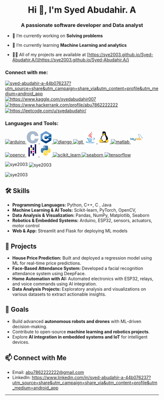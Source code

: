 <h1 align="center">Hi 👋, I'm Syed Abudahir. A</h1>
<h3 align="center">A passionate software developer and Data analyst</h3>

- 🔭 I’m currently working on **Solving problems**

- 🌱 I’m currently learning **Machine Learning and analytics**

- 👨‍💻 All of my projects are available at [https://sye2003.github.io/Syed-Abudahir.A/](https://sye2003.github.io/Syed-Abudahir.A/)

<h3 align="left">Connect with me:</h3>
<p align="left">
<a href="https://linkedin.com/in/syed-abudahir-a-44b076237?utm_source=share&utm_campaign=share_via&utm_content=profile&utm_medium=android_app" target="blank"><img align="center" src="https://raw.githubusercontent.com/rahuldkjain/github-profile-readme-generator/master/src/images/icons/Social/linked-in-alt.svg" alt="syed-abudahir-a-44b076237?utm_source=share&utm_campaign=share_via&utm_content=profile&utm_medium=android_app" height="30" width="40" /></a>
<a href="https://kaggle.com/https://www.kaggle.com/syedabudahir007" target="blank"><img align="center" src="https://raw.githubusercontent.com/rahuldkjain/github-profile-readme-generator/master/src/images/icons/Social/kaggle.svg" alt="https://www.kaggle.com/syedabudahir007" height="30" width="40" /></a>
<a href="https://www.hackerrank.com/https://www.hackerrank.com/profile/abu7862222222" target="blank"><img align="center" src="https://raw.githubusercontent.com/rahuldkjain/github-profile-readme-generator/master/src/images/icons/Social/hackerrank.svg" alt="https://www.hackerrank.com/profile/abu7862222222" height="30" width="40" /></a>
<a href="https://www.leetcode.com/https://leetcode.com/u/syedabudahir/" target="blank"><img align="center" src="https://raw.githubusercontent.com/rahuldkjain/github-profile-readme-generator/master/src/images/icons/Social/leet-code.svg" alt="https://leetcode.com/u/syedabudahir/" height="30" width="40" /></a>
</p>

<h3 align="left">Languages and Tools:</h3>
<p align="left"> <a href="https://www.arduino.cc/" target="_blank" rel="noreferrer"> <img src="https://cdn.worldvectorlogo.com/logos/arduino-1.svg" alt="arduino" width="40" height="40"/> </a> <a href="https://www.cprogramming.com/" target="_blank" rel="noreferrer"> <img src="https://raw.githubusercontent.com/devicons/devicon/master/icons/c/c-original.svg" alt="c" width="40" height="40"/> </a> <a href="https://www.w3schools.com/cpp/" target="_blank" rel="noreferrer"> <img src="https://raw.githubusercontent.com/devicons/devicon/master/icons/cplusplus/cplusplus-original.svg" alt="cplusplus" width="40" height="40"/> </a> <a href="https://www.djangoproject.com/" target="_blank" rel="noreferrer"> <img src="https://cdn.worldvectorlogo.com/logos/django.svg" alt="django" width="40" height="40"/> </a> <a href="https://git-scm.com/" target="_blank" rel="noreferrer"> <img src="https://www.vectorlogo.zone/logos/git-scm/git-scm-icon.svg" alt="git" width="40" height="40"/> </a> <a href="https://www.java.com" target="_blank" rel="noreferrer"> <img src="https://raw.githubusercontent.com/devicons/devicon/master/icons/java/java-original.svg" alt="java" width="40" height="40"/> </a> <a href="https://www.linux.org/" target="_blank" rel="noreferrer"> <img src="https://raw.githubusercontent.com/devicons/devicon/master/icons/linux/linux-original.svg" alt="linux" width="40" height="40"/> </a> <a href="https://www.mathworks.com/" target="_blank" rel="noreferrer"> <img src="https://upload.wikimedia.org/wikipedia/commons/2/21/Matlab_Logo.png" alt="matlab" width="40" height="40"/> </a> <a href="https://www.mysql.com/" target="_blank" rel="noreferrer"> <img src="https://raw.githubusercontent.com/devicons/devicon/master/icons/mysql/mysql-original-wordmark.svg" alt="mysql" width="40" height="40"/> </a> <a href="https://opencv.org/" target="_blank" rel="noreferrer"> <img src="https://www.vectorlogo.zone/logos/opencv/opencv-icon.svg" alt="opencv" width="40" height="40"/> </a> <a href="https://pandas.pydata.org/" target="_blank" rel="noreferrer"> <img src="https://raw.githubusercontent.com/devicons/devicon/2ae2a900d2f041da66e950e4d48052658d850630/icons/pandas/pandas-original.svg" alt="pandas" width="40" height="40"/> </a> <a href="https://www.python.org" target="_blank" rel="noreferrer"> <img src="https://raw.githubusercontent.com/devicons/devicon/master/icons/python/python-original.svg" alt="python" width="40" height="40"/> </a> <a href="https://scikit-learn.org/" target="_blank" rel="noreferrer"> <img src="https://upload.wikimedia.org/wikipedia/commons/0/05/Scikit_learn_logo_small.svg" alt="scikit_learn" width="40" height="40"/> </a> <a href="https://seaborn.pydata.org/" target="_blank" rel="noreferrer"> <img src="https://seaborn.pydata.org/_images/logo-mark-lightbg.svg" alt="seaborn" width="40" height="40"/> </a> <a href="https://www.tensorflow.org" target="_blank" rel="noreferrer"> <img src="https://www.vectorlogo.zone/logos/tensorflow/tensorflow-icon.svg" alt="tensorflow" width="40" height="40"/> </a> </p>

<p><img align="left" src="https://github-readme-stats.vercel.app/api/top-langs?username=sye2003&show_icons=true&locale=en&layout=compact" alt="sye2003" /></p>

<p>&nbsp;<img align="center" src="https://github-readme-stats.vercel.app/api?username=sye2003&show_icons=true&locale=en" alt="sye2003" /></p>

<p><img align="center" src="https://github-readme-streak-stats.herokuapp.com/?user=sye2003&" alt="sye2003" /></p>

## 🛠️ Skills
- **Programming Languages:** Python, C++, C , Java
- **Machine Learning & AI Tools:** Scikit-learn, PyTorch, OpenCV,  
- **Data Analysis & Visualization:** Pandas, NumPy, Matplotlib, Seaborn  
- **Robotics & Embedded Systems:** Arduino, ESP32, sensors, actuators, motor control  
- **Web & App:** Streamlit and Flask for deploying ML models  

## 🚀 Projects
- **House Price Prediction:** Built and deployed a regression model using ML for real-time price predictions.  
- **Face-Based Attendance System:** Developed a facial recognition attendance system using DeepFace.  
- **Home Automation with AI:** Automated electronics with ESP32, relays, and voice commands using AI integration.   
- **Data Analysis Projects:** Exploratory analysis and visualizations on various datasets to extract actionable insights.  

## 🌱 Goals
- Build advanced **autonomous robots and drones** with ML-driven decision-making.  
- Contribute to open-source **machine learning and robotics projects**.  
- Explore **AI integration in embedded systems and IoT** for intelligent devices.  


## 📫 Connect with Me
- Email: abu7862222222@gmail.com
- LinkedIn: https://www.linkedin.com/in/syed-abudahir-a-44b076237?utm_source=share&utm_campaign=share_via&utm_content=profile&utm_medium=android_app

---
